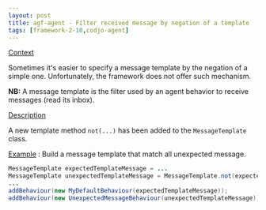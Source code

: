 ```yaml
---
layout: post
title: agf-agent - Filter received message by negation of a template
tags: [framework-2-10,codjo-agent]
---
```

<u>Context</u>

Sometimes it's easier to specify a message template by the negation of a simple one.  Unfortunately, the framework does not offer such mechanism.

**NB:** A message template is the filter used by an agent behavior to receive messages (read its inbox).

<u>Description</u>

A new template method ```not(...)``` has been added to the ```MessageTemplate``` class.

<u>Example</u> : Build a message template that match all unexpected message.
```java
MessageTemplate expectedTemplateMessage = ...
MessageTemplate unexpectedTemplateMessage = MessageTemplate.not(expectedTemplateMessage);
...
addBehaviour(new MyDefaultBehaviour(expectedTemplateMessage));
addBehaviour(new UnexpectedMessageBehaviour(unexpectedTemplateMessage));
```

